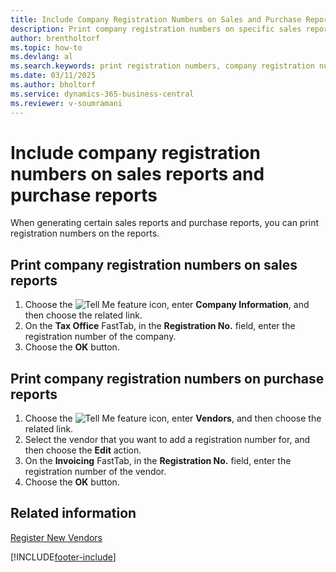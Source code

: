 ```yaml
---
title: Include Company Registration Numbers on Sales and Purchase Reports
description: Print company registration numbers on specific sales reports and purchase reports.
author: brentholtorf
ms.topic: how-to
ms.devlang: al
ms.search.keywords: print registration numbers, company registration numbers, registration numbers, sales reports, purchase reports, German version
ms.date: 03/11/2025
ms.author: bholtorf
ms.service: dynamics-365-business-central
ms.reviewer: v-soumramani
---
```


# Include company registration numbers on sales reports and purchase reports

When generating certain sales reports and purchase reports, you can print registration numbers on the reports.  

## Print company registration numbers on sales reports  

1. Choose the ![Tell Me feature](../../media/ui-search/search_small.png "Tell me what you want to do") icon, enter **Company Information**, and then choose the related link.  
1. On the **Tax Office** FastTab, in the **Registration No.** field, enter the registration number of the company.  
1. Choose the **OK** button.  

## Print company registration numbers on purchase reports  

1. Choose the ![Tell Me feature](../../media/ui-search/search_small.png "Tell me what you want to do") icon, enter **Vendors**, and then choose the related link.  
1. Select the vendor that you want to add a registration number for, and then choose the **Edit** action.  
1. On the **Invoicing** FastTab, in the **Registration No.** field, enter the registration number of the vendor.  
1. Choose the **OK** button.  

## Related information

[Register New Vendors](../../purchasing-how-register-new-vendors.md)

[!INCLUDE[footer-include](../../includes/footer-banner.md)]
